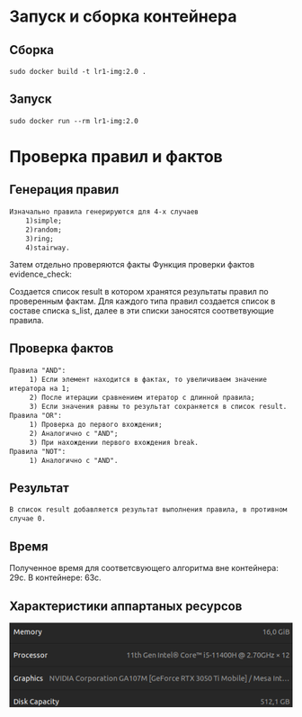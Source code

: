 # Запуск и сборка контейнера
## Сборка
	sudo docker build -t lr1-img:2.0 .
## Запуск 
	sudo docker run --rm lr1-img:2.0



# Проверка правил и фактов

## Генерация правил ##
	Изначально правила генерируются для 4-х случаев 
		1)simple; 
		2)random;
		3)ring;
		4)stairway.
Затем отдельно проверяются факты
Функция проверки фактов evidence_check:

Cоздается список result в котором хранятся результаты правил по проверенным фактам.
Для каждого типа правил создается список в составе списка s_list, далее в эти списки заносятся соответвующие правила.
## Проверка фактов ## 
	Правила "AND": 
		 1) Если элемент находится в фактах, то увеличиваем значение итератора на 1;
		 2) После итерации сравнением итератор с длинной правила;
		 3) Если значения равны то результат сохраняется в список result.
	Правила "OR":  
		 1) Проверка до первого вхождения; 
		 2) Аналогично с "AND";
		 3) При нахождении первого вхождения break. 
	Правила "NOT": 
		 1) Аналогично с "AND".
	
## Результат
	В список result добавляется результат выполнения правила, в противном случае 0.

## Время
Полученное время для соответсвующего алгоритма вне контейнера: 29c.
В контейнере: 63с.
## Характеристики аппартаных ресурсов
![Характеристики аппартаных ресурсов](https://github.com/Ichail/IDPT/blob/main/MyPC.png)

